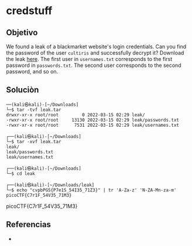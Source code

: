 # credstuff
## Objetivo
We found a leak of a blackmarket website's login credentials. Can you find the password of the user `cultiris` and successfully decrypt it? Download the leak [here](https://artifacts.picoctf.net/c/534/leak.tar). The first user in `usernames.txt` corresponds to the first password in `passwords.txt`. The second user corresponds to the second password, and so on.

## Soluciòn
```shell
──(kali㉿kali)-[~/Downloads]
└─$ tar -tvf leak.tar
drwxr-xr-x root/root         0 2022-03-15 02:29 leak/
-rwxr-xr-x root/root     13130 2022-03-15 02:29 leak/passwords.txt
-rwxr-xr-x root/root      7531 2022-03-15 02:29 leak/usernames.txt
                                                                                 
┌──(kali㉿kali)-[~/Downloads]
└─$ tar -xvf leak.tar
leak/
leak/passwords.txt
leak/usernames.txt
                                                                                 
┌──(kali㉿kali)-[~/Downloads]
└─$ cd leak     
                    
┌──(kali㉿kali)-[~/Downloads/leak]
└─$ echo "cvpbPGS{P7e1S_54I35_71Z3}" | tr 'A-Za-z' 'N-ZA-Mn-za-m'
picoCTF{C7r1F_54V35_71M3}

```

picoCTF{C7r1F_54V35_71M3}

## Referencias
- []()